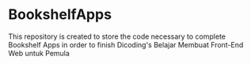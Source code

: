 # BookshelfApps
This repository is created to store the code necessary to complete Bookshelf Apps in order to finish Dicoding's Belajar Membuat Front-End Web untuk Pemula
